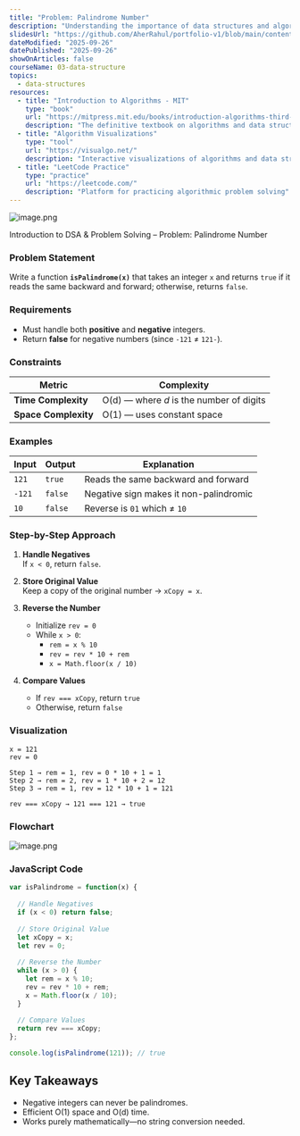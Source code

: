 ```yaml
---
title: "Problem: Palindrome Number"
description: "Understanding the importance of data structures and algorithms in programming. Learn systematic problem-solving approaches, algorithmic thinking, and how DSA impacts software performance and efficiency."
slidesUrl: "https://github.com/AherRahul/portfolio-v1/blob/main/content/articles"
dateModified: "2025-09-26"
datePublished: "2025-09-26"
showOnArticles: false
courseName: 03-data-structure
topics:
  - data-structures
resources:
  - title: "Introduction to Algorithms - MIT"
    type: "book"
    url: "https://mitpress.mit.edu/books/introduction-algorithms-third-edition"
    description: "The definitive textbook on algorithms and data structures"
  - title: "Algorithm Visualizations"
    type: "tool"
    url: "https://visualgo.net/"
    description: "Interactive visualizations of algorithms and data structures"
  - title: "LeetCode Practice"
    type: "practice"
    url: "https://leetcode.com/"
    description: "Platform for practicing algorithmic problem solving"
---
```



![image.png](https://res.cloudinary.com/duojkrgue/image/upload/v1758777256/Portfolio/dsa/Data_Structure_and_algorithms_xibaur.png)

Introduction to DSA & Problem Solving – Problem: Palindrome Number

### Problem Statement
Write a function **`isPalindrome(x)`** that takes an integer `x` and returns `true` if it reads the same backward and forward; otherwise, returns `false`.


### Requirements
- Must handle both **positive** and **negative** integers.  
- Return **false** for negative numbers (since `-121` ≠ `121-`).  


### Constraints
| Metric | Complexity |
|--------|-------------|
| **Time Complexity** | O(d) — where *d* is the number of digits |
| **Space Complexity** | O(1) — uses constant space |


### Examples
| Input | Output | Explanation |
|-------|---------|-------------|
| `121` | `true` | Reads the same backward and forward |
| `-121` | `false` | Negative sign makes it non-palindromic |
| `10` | `false` | Reverse is `01` which ≠ `10` |



### Step-by-Step Approach

1. **Handle Negatives**  
   If `x < 0`, return `false`.

2. **Store Original Value**  
   Keep a copy of the original number → `xCopy = x`.

3. **Reverse the Number**
   - Initialize `rev = 0`
   - While `x > 0`:
     - `rem = x % 10`
     - `rev = rev * 10 + rem`
     - `x = Math.floor(x / 10)`

4. **Compare Values**
   - If `rev === xCopy`, return `true`
   - Otherwise, return `false`



### Visualization
```
x = 121
rev = 0

Step 1 → rem = 1, rev = 0 * 10 + 1 = 1
Step 2 → rem = 2, rev = 1 * 10 + 2 = 12
Step 3 → rem = 1, rev = 12 * 10 + 1 = 121

rev === xCopy → 121 === 121 → true
```

### Flowchart

![image.png](https://res.cloudinary.com/duojkrgue/image/upload/v1759767681/Portfolio/dsa/images/00/17f646da-8c0a-4959-b5cd-005d88e26945.png)

### JavaScript Code

```js
var isPalindrome = function(x) {
  
  // Handle Negatives
  if (x < 0) return false;
  
  // Store Original Value
  let xCopy = x;
  let rev = 0;
  
  // Reverse the Number
  while (x > 0) {
    let rem = x % 10;
    rev = rev * 10 + rem;
    x = Math.floor(x / 10);
  }
  
  // Compare Values
  return rev === xCopy;
};

console.log(isPalindrome(121)); // true
```

## Key Takeaways
- Negative integers can never be palindromes.
- Efficient O(1) space and O(d) time.
- Works purely mathematically—no string conversion needed.
